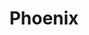 ---
layout: location

title: Phoenix
latitude: 33.44838
longitude: -112.07404
address: Arizona

info: 1,488,750

tags:
- Desert
- Suns

about: Phoenix is the capital, and largest city, of the U.S. state of Arizona, as well as the sixth most populous city nationally, and is also the most populous state capital in the United States. Phoenix is home to 1,445,632 people according to the 2010 U.S. Census Bureau data.

---